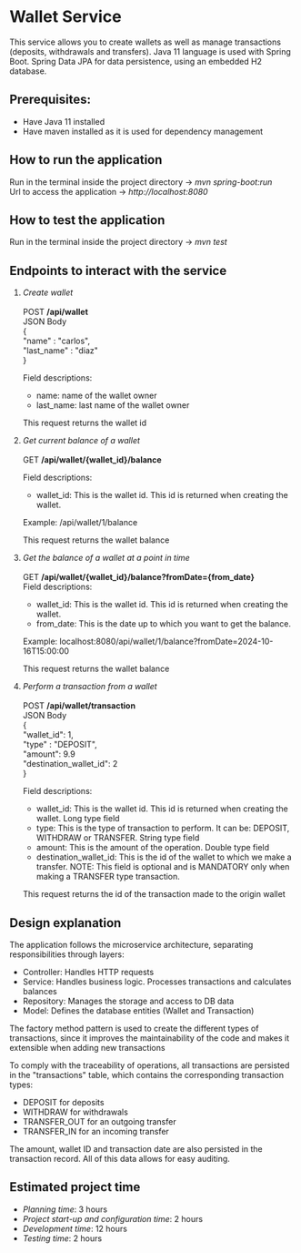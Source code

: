 # Wallet Service

This service allows you to create wallets as well as manage transactions (deposits, withdrawals and transfers). Java 11 language is used with Spring Boot. Spring Data JPA for data persistence, using an embedded H2 database.

## Prerequisites:
- Have Java 11 installed
- Have maven installed as it is used for dependency management

## How to run the application
Run in the terminal inside the project directory -> *mvn spring-boot:run*<br>
Url to access the application -> *http://localhost:8080*

## How to test the application
Run in the terminal inside the project directory -> *mvn test*

## Endpoints to interact with the service

1. *Create wallet*<br><br>
    POST **/api/wallet**<br>
    JSON Body<br>
    {<br>
    "name" : "carlos",<br>
    "last_name" : "diaz"<br>
    }
  
    Field descriptions:
    - name: name of the wallet owner
    - last_name: last name of the wallet owner
  
    This request returns the wallet id

2. *Get current balance of a wallet*<br><br>
    GET **/api/wallet/{wallet_id}/balance**<br>
  
    Field descriptions:
    - wallet_id: This is the wallet id. This id is returned when creating the wallet.<br>
    
    Example: /api/wallet/1/balance
  
    This request returns the wallet balance

3. *Get the balance of a wallet at a point in time*<br><br>
    GET **/api/wallet/{wallet_id}/balance?fromDate={from_date}**<br>
    Field descriptions:
    - wallet_id: This is the wallet id. This id is returned when creating the wallet.
    - from_date: This is the date up to which you want to get the balance.
    
    Example: localhost:8080/api/wallet/1/balance?fromDate=2024-10-16T15:00:00
  
    This request returns the wallet balance

4. *Perform a transaction from a wallet*<br><br>
    POST **/api/wallet/transaction**<br>
    JSON Body<br>
    {<br>
    "wallet_id": 1,<br>
    "type" : "DEPOSIT",<br>
    "amount": 9.9<br>
    "destination_wallet_id": 2<br>
    }
    
    Field descriptions:
    - wallet_id: This is the wallet id. This id is returned when creating the wallet. Long type field
    - type: This is the type of transaction to perform. It can be: DEPOSIT, WITHDRAW or TRANSFER. String type field
    - amount: This is the amount of the operation. Double type field
    - destination_wallet_id: This is the id of the wallet to which we make a transfer. NOTE: This field is optional and is MANDATORY only when making a TRANSFER type transaction.
  
    This request returns the id of the transaction made to the origin wallet


## Design explanation

The application follows the microservice architecture, separating responsibilities through layers:
- Controller: Handles HTTP requests
- Service: Handles business logic. Processes transactions and calculates balances
- Repository: Manages the storage and access to DB data
- Model: Defines the database entities (Wallet and Transaction)

The factory method pattern is used to create the different types of transactions, since it improves the maintainability of the code and makes it extensible when adding new transactions

To comply with the traceability of operations, all transactions are persisted in the "transactions" table, which contains the corresponding transaction types:
- DEPOSIT for deposits
- WITHDRAW for withdrawals
- TRANSFER_OUT for an outgoing transfer
- TRANSFER_IN for an incoming transfer

The amount, wallet ID and transaction date are also persisted in the transaction record. All of this data allows for easy auditing.


## Estimated project time

- *Planning time*: 3 hours
- *Project start-up and configuration time*: 2 hours
- *Development time*: 12 hours
- *Testing time*: 2 hours
